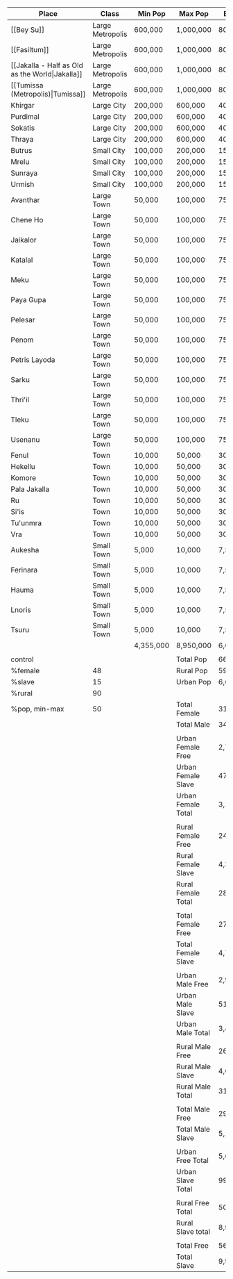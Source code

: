 | **Place**                                       | **Class**        | **Min Pop** | **Max Pop**        | **Est. Pop.** |
| ----------------------------------------------- | ---------------- | ----------- | ------------------ | ------------- |
| [[Bey Su]]                                      | Large Metropolis | 600,000     | 1,000,000          | 800,000       |
| [[Fasiltum]]                                    | Large Metropolis | 600,000     | 1,000,000          | 800,000       |
| [[Jakalla - Half as Old as the World\|Jakalla]] | Large Metropolis | 600,000     | 1,000,000          | 800,000       |
| [[Tumissa (Metropolis)\|Tumissa]]               | Large Metropolis | 600,000     | 1,000,000          | 800,000       |
| Khirgar                                         | Large City       | 200,000     | 600,000            | 400,000       |
| Purdimal                                        | Large City       | 200,000     | 600,000            | 400,000       |
| Sokatis                                         | Large City       | 200,000     | 600,000            | 400,000       |
| Thraya                                          | Large City       | 200,000     | 600,000            | 400,000       |
| Butrus                                          | Small City       | 100,000     | 200,000            | 150,000       |
| Mrelu                                           | Small City       | 100,000     | 200,000            | 150,000       |
| Sunraya                                         | Small City       | 100,000     | 200,000            | 150,000       |
| Urmish                                          | Small City       | 100,000     | 200,000            | 150,000       |
| Avanthar                                        | Large Town       | 50,000      | 100,000            | 75,000        |
| Chene Ho                                        | Large Town       | 50,000      | 100,000            | 75,000        |
| Jaikalor                                        | Large Town       | 50,000      | 100,000            | 75,000        |
| Katalal                                         | Large Town       | 50,000      | 100,000            | 75,000        |
| Meku                                            | Large Town       | 50,000      | 100,000            | 75,000        |
| Paya Gupa                                       | Large Town       | 50,000      | 100,000            | 75,000        |
| Pelesar                                         | Large Town       | 50,000      | 100,000            | 75,000        |
| Penom                                           | Large Town       | 50,000      | 100,000            | 75,000        |
| Petris Layoda                                   | Large Town       | 50,000      | 100,000            | 75,000        |
| Sarku                                           | Large Town       | 50,000      | 100,000            | 75,000        |
| Thri'il                                         | Large Town       | 50,000      | 100,000            | 75,000        |
| Tleku                                           | Large Town       | 50,000      | 100,000            | 75,000        |
| Usenanu                                         | Large Town       | 50,000      | 100,000            | 75,000        |
| Fenul                                           | Town             | 10,000      | 50,000             | 30,000        |
| Hekellu                                         | Town             | 10,000      | 50,000             | 30,000        |
| Komore                                          | Town             | 10,000      | 50,000             | 30,000        |
| Pala Jakalla                                    | Town             | 10,000      | 50,000             | 30,000        |
| Ru                                              | Town             | 10,000      | 50,000             | 30,000        |
| Si'is                                           | Town             | 10,000      | 50,000             | 30,000        |
| Tu'unmra                                        | Town             | 10,000      | 50,000             | 30,000        |
| Vra                                             | Town             | 10,000      | 50,000             | 30,000        |
| Aukesha                                         | Small Town       | 5,000       | 10,000             | 7,500         |
| Ferinara                                        | Small Town       | 5,000       | 10,000             | 7,500         |
| Hauma                                           | Small Town       | 5,000       | 10,000             | 7,500         |
| Lnoris                                          | Small Town       | 5,000       | 10,000             | 7,500         |
| Tsuru                                           | Small Town       | 5,000       | 10,000             | 7,500         |
|                                                 |                  | 4,355,000   | 8,950,000          | 6,652,500     |
|                                                 |                  |             |                    |               |
| control                                         |                  |             | Total Pop          | 66,525,000    |
| %female                                         | 48               |             | Rural Pop          | 59,872,500    |
| %slave                                          | 15               |             | Urban Pop          | 6,652,500     |
| %rural                                          | 90               |             |                    |               |
| %pop,  min-max                                  | 50               |             | Total Female       | 31,932,000    |
|                                                 |                  |             | Total Male         | 34,593,000    |
|                                                 |                  |             |                    |               |
|                                                 |                  |             | Urban Female Free  | 2,714,220     |
|                                                 |                  |             | Urban Female Slave | 478,980       |
|                                                 |                  |             | Urban Female Total | 3,193,200     |
|                                                 |                  |             |                    |               |
|                                                 |                  |             | Rural Female Free  | 24,427,980    |
|                                                 |                  |             | Rural Female Slave | 4,310,820     |
|                                                 |                  |             | Rural Female Total | 28,738,800    |
|                                                 |                  |             |                    |               |
|                                                 |                  |             | Total Female Free  | 27,142,200    |
|                                                 |                  |             | Total Female Slave | 4,789,800     |
|                                                 |                  |             |                    |               |
|                                                 |                  |             | Urban Male Free    | 2,940,405     |
|                                                 |                  |             | Urban Male Slave   | 518,895       |
|                                                 |                  |             | Urban Male Total   | 3,459,300     |
|                                                 |                  |             |                    |               |
|                                                 |                  |             | Rural Male Free    | 26,463,645    |
|                                                 |                  |             | Rural Male Slave   | 4,670,055     |
|                                                 |                  |             | Rural Male Total   | 31,133,700    |
|                                                 |                  |             |                    |               |
|                                                 |                  |             | Total Male Free    | 29,404,050    |
|                                                 |                  |             | Total Male Slave   | 5,188,950     |
|                                                 |                  |             |                    |               |
|                                                 |                  |             | Urban Free Total   | 5,654,625     |
|                                                 |                  |             | Urban Slave Total  | 997,875       |
|                                                 |                  |             |                    |               |
|                                                 |                  |             | Rural Free Total   | 50,891,625    |
|                                                 |                  |             | Rural Slave total  | 8,980,875     |
|                                                 |                  |             |                    |               |
|                                                 |                  |             | Total Free         | 56,546,250    |
|                                                 |                  |             | Total Slave        | 9,978,750     |
